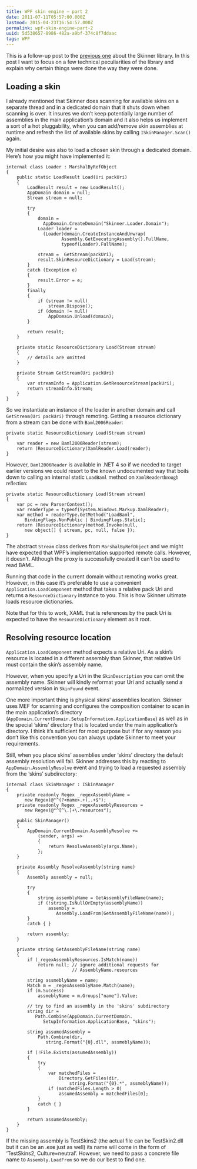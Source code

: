 ```yaml
---
title: WPF skin engine – part 2
date: 2011-07-11T05:57:00.000Z
lastmod: 2015-04-23T16:54:57.000Z
permalink: wpf-skin-engine-part-2
uuid: 5d538657-8986-482a-a9bf-374c8f7ddaac
tags: WPF
---
```


This is a follow-up post to the [previous one](WPF-skin-engine-part-1) about the Skinner library. In this post I want to focus on a few technical peculiarities of the library and explain why certain things were done the way they were done.

## Loading a skin

I already mentioned that Skinner does scanning for available skins on a separate thread and in a dedicated domain that it shuts down when scanning is over. It insures we don’t keep potentially large number of assemblies in the main application’s domain and it also helps us implement a sort of a hot pluggability, when you can add/remove skin assemblies at runtime and refresh the list of available skins by calling `ISkinManager.Scan()` again.

My initial desire was also to load a chosen skin through a dedicated domain. Here’s how you might have implemented it:

```
internal class Loader : MarshalByRefObject
{
    public static LoadResult Load(Uri packUri)
    {
        LoadResult result = new LoadResult();
        AppDomain domain = null;
        Stream stream = null;

        try
        {
            domain = 
              AppDomain.CreateDomain("Skinner.Loader.Domain");
            Loader loader = 
              (Loader)domain.CreateInstanceAndUnwrap(
                     Assembly.GetExecutingAssembly().FullName,
                     typeof(Loader).FullName);

            stream =  GetStream(packUri);
            result.SkinResourceDictionary = Load(stream);
        }
        catch (Exception e)
        {
            result.Error = e;
        }
        finally
        {
            if (stream != null)
                stream.Dispose();
            if (domain != null)
                AppDomain.Unload(domain);
        }

        return result;
    }

    private static ResourceDictionary Load(Stream stream)
    {
        // details are omitted
    }

    private Stream GetStream(Uri packUri)
    {
        var streamInfo = Application.GetResourceStream(packUri);
        return streamInfo.Stream;
    }
}
```

So we instantiate an instance of the loader in another domain and call `GetStream(Uri packUri)` through remoting. Getting a resource dictionary from a stream can be done with `Baml2006Reader`:

```
private static ResourceDictionary Load(Stream stream)
{
    var reader = new Baml2006Reader(stream);
    return (ResourceDictionary)XamlReader.Load(reader);
}
```

However, `Baml2006Reader` is available in .NET 4 so if we needed to target earlier versions we could resort to the known undocumented way that boils down to calling an internal static `LoadBaml` method on `XamlReader`<span style="font-family: Calibri;">through reflection:</span>

```
private static ResourceDictionary Load(Stream stream)
{
    var pc = new ParserContext();
    var readerType = typeof(System.Windows.Markup.XamlReader);
    var method = readerType.GetMethod("LoadBaml", 
       BindingFlags.NonPublic | BindingFlags.Static);
    return (ResourceDictionary)method.Invoke(null, 
       new object[] { stream, pc, null, false });
}
```

The abstract `Stream` class derives from `MarshalByRefObject` and we might have expected that WPF’s implementation supported remote calls. However, it doesn’t. Although the proxy is successfully created it can’t be used to read BAML.

Running that code in the current domain without remoting works great. However, in this case it’s preferable to use a convenient `Application.LoadComponent` method that takes a relative pack Uri and returns a `ResourceDictionary` instance to you. This is how Skinner ultimate loads resource dictionaries.

Note that for this to work, XAML that is references by the pack Uri is expected to have the `ResourceDictionary` element as it root.

## Resolving resource location

`Application.LoadComponent` method expects a relative Uri. As a skin’s resource is located in a different assembly than Skinner, that relative Uri must contain the skin’s assembly name.

However, when you specify a Uri in the `SkinDescription` you can omit the assembly name. Skinner will kindly reformat your Uri and actually send a normalized version in `SkinFound` event.

One more important thing is physical skins’ assemblies location. Skinner uses MEF for scanning and configures the composition container to scan in the main application’s directory (`AppDomain.CurrentDomain.SetupInformation.ApplicationBase`) as well as in the special ‘skins’ directory that is located under the main application’s directory. I think it’s sufficient for most purpose but if for any reason you don’t like this convention you can always update Skinner to meet your requirements.

Still, when you place skins’ assemblies under ‘skins’ directory the default assembly resolution will fail. Skinner addresses this by reacting to `AppDomain.AssemblyResolve` event and trying to load a requested assembly from the ‘skins’ subdirectory:

```
internal class SkinManager : ISkinManager
{
    private readonly Regex _regexAssemblyName = 
       new Regex(@"^(?<name>.+),.+$");
    private readonly Regex _regexAssemblyResources = 
       new Regex(@"^[^\.]+\.resources");

    public SkinManager()
    {
        AppDomain.CurrentDomain.AssemblyResolve += 
            (sender, args) =>
            {
                return ResolveAssembly(args.Name);
            };
    }

    private Assembly ResolveAssembly(string name)
    {
        Assembly assembly = null;

        try
        {
            string assemblyName = GetAssemblyFileName(name);
            if (!string.IsNullOrEmpty(assemblyName))
                assembly = 
                   Assembly.LoadFrom(GetAssemblyFileName(name));
        }
        catch { }

        return assembly;
    }

    private string GetAssemblyFileName(string name)
    {
        if (_regexAssemblyResources.IsMatch(name))
            return null; // ignore additional requests for 
                         // AssemblyName.resources

        string assmeblyName = name;
        Match m = _regexAssemblyName.Match(name);
        if (m.Success)
            assmeblyName = m.Groups["name"].Value;

        // try to find an assembly in the 'skins' subdirectory
        string dir = 
           Path.Combine(AppDomain.CurrentDomain.
              SetupInformation.ApplicationBase, "skins");

        string assumedAssembly = 
            Path.Combine(dir, 
               string.Format("{0}.dll", assmeblyName));

        if (!File.Exists(assumedAssembly))
        {
            try
            {
                var matchedFiles = 
                    Directory.GetFiles(dir, 
                        string.Format("{0}.*", assmeblyName));
                if (matchedFiles.Length > 0)
                    assumedAssembly = matchedFiles[0];
            }
            catch { }
        }

        return assumedAssembly;
    }
}
```

If the missing assembly is TestSkins2 (the actual file can be TestSkin2.dll but it can be an .exe just as well) its name will come in the form of ‘TestSkins2, Culture=neutral’. However, we need to pass a concrete file name to `Assembly.LoadFrom` so we do our best to find one.